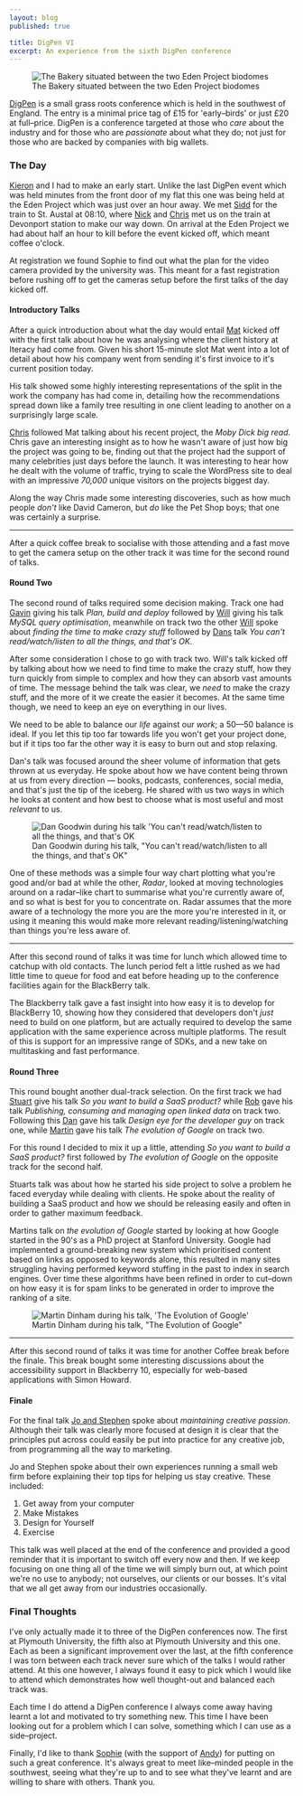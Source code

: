```yaml
---
layout: blog
published: true

title: DigPen VI
excerpt: An experience from the sixth DigPen conference
---
```


<figure>
	<img src="/images/blog/2013-03-30-digpen-vi/digpen_opening.jpg" alt="The Bakery situated between the two Eden Project biodomes" />
	<figcaption>
		The Bakery situated between the two Eden Project biodomes
	</figcaption>
</figure>

[DigPen](http://digpen.com "The nicest little web conference on the West") is a small grass roots conference which is held in the southwest of England. The entry is a minimal price tag of £15 for 'early–birds' or just £20 at full–price. DigPen is a conference targeted at those who *care* about the industry and for those who are *passionate* about what they do; not just for those who are backed by companies with big wallets. 

### The Day

[Kieron](http://www.kieronmarr.co.uk "Kieron Marr") and I had to make an early start. Unlike the last DigPen event which was held minutes from the front door of my flat this one was being held at the Eden Project which was just over an hour away. We met [Sidd](http://siddv.net "Siddharth Vadgama") for the train to St. Austal at 08:10, where [Nick](http://nickcharlton.net "Nick Charlton") and [Chris](http://thisisthechris.co.uk "Chris Hunt") met us on the train at Devonport station to make our way down. On arrival at the Eden Project we had about half an hour to kill before the event kicked off, which meant coffee o'clock. 

At registration we found Sophie to find out what the plan for the video camera provided by the university was. This meant for a fast registration before rushing off to get the cameras setup before the first talks of the day kicked off. 

#### Introductory Talks

After a quick introduction about what the day would entail [Mat](http://twitter.com/matconnolley "Mat Connolley on Twitter") kicked off with the first talk about how he was analysing where the client history at Iteracy had come from.  Given his short 15-minute slot Mat went into a lot of detail about how his company went from sending it's first invoice to it's current position today. 

His talk showed some highly interesting representations of the split in the work the company has had come in, detailing how the recommendations spread down like a family tree resulting in one client leading to another on a surprisingly large scale. 

[Chris](http://thisisthechris.co.uk "Chris Hunt") followed Mat talking about his recent project, the *Moby Dick big read*. Chris gave an interesting insight as to how he wasn't aware of just how big the project was going to be, finding out that the project had the support of many celebrities just days before the launch. It was interesting to hear how he dealt with the volume of traffic, trying to scale the WordPress site to deal with an impressive *70,000* unique visitors on the projects biggest day. 

Along the way Chris made some interesting discoveries, such as how much people *don't* like David Cameron, but *do* like the Pet Shop boys; that one was certainly a surprise. 

---

After a quick coffee break to socialise with those attending and a fast move to get the camera setup on the other track it was time for the second round of talks. 

#### Round Two

The second round of talks required some decision making. Track one had [Gavin](http://twitter.com/gavincoop "Gavin Cooper on Twitter") giving his talk *Plan, build and deploy* followed by [Will](https://twitter.com/will_earp "Will Earp on Twitter") giving his talk *MySQL query optimisation*, meanwhile on track two the other [Will](https://twitter.com/willskates "Will Skates on Twitter") spoke about *finding the time to make crazy stuff* followed by [Dans](https://twitter.com/bouncingdan "Dan Goodwin on Twitter") talk *You can't read/watch/listen to all the things, and that's OK*. 

After some consideration I chose to go with track two. Will's talk kicked off by talking about how we need to find time to make the crazy stuff, how they turn quickly from simple to complex and how they can absorb vast amounts of time. The message behind the talk was clear, we *need* to make the crazy stuff, and the more of it we create the easier it becomes. At the same time though, we need to keep an eye on everything in our lives. 

We need to be able to balance our *life* against our *work*; a 50—50 balance is ideal. If you let this tip too far towards life you won't get your project done, but if it tips too far the other way it is easy to burn out and stop relaxing. 

Dan's talk was focused around the sheer volume of information that gets thrown at us everyday. He spoke about how we have content being thrown at us from every direction — books, podcasts, conferences, social media, and that's just the tip of the iceberg. He shared with us two ways in which he looks at content and how best to choose what is most useful and most *relevant* to us. 

<figure>
	<img src="/images/blog/2013-03-30-digpen-vi/dan_goodwin.jpg" alt="Dan Goodwin during his talk 'You can't read/watch/listen to all the things, and that's OK" />
	<figcaption>
		Dan Goodwin during his talk, "You can't read/watch/listen to all the things, and that's OK"
	</figcaption>
</figure>

One of these methods was a simple four way chart plotting what you're good and/or bad at while the other, *Radar*, looked at moving technologies around on a radar–like chart to summarise what you're currently aware of, and so what is best for you to concentrate on. Radar assumes that the more aware of a technology the more you are the more you're interested in it, or  using it meaning this would make more relevant reading/listening/watching than things you're less aware of. 

---

After this second round of talks it was time for lunch which allowed time to catchup with old contacts. The lunch period felt a little rushed as we had little time to queue for food and eat before heading up to the conference facilities again for the BlackBerry talk. 

The Blackberry talk gave a fast insight into how easy it is to develop for BlackBerry 10, showing how they considered that developers don't *just* need to build on one platform, but are actually required to develop the same application with the same experience across multiple platforms. The result of this is support for an impressive range of SDKs, and a new take on multitasking and fast performance. 

#### Round Three

This round bought another dual-track selection. On the first track we had [Stuart](http://twitter.com/beardygeek "Stuart Marsh on Twitter") give his talk *So you want to build a SaaS product?* while [Rob](http://twitter.com/RobMMcCarthy "Rob McCarthy on Twitter") gave his talk *Publishing, consuming and managing open linked data* on track two. Following this [Dan](http://twitter.com/danbee "Dan Barber on Twitter") gave his talk *Design eye for the developer guy* on track one, while [Martin](http://twitter.com/channel_digital "Martin Dinham") gave his talk *The evolution of Google* on track two. 

For this round I decided to mix it up a little, attending *So you want to build a SaaS product?* first followed by *The evolution of Google* on the opposite track for the second half. 

Stuarts talk was about how he started his side project to solve a problem he faced everyday while dealing with clients. He spoke about the reality of building a SaaS product and how we should be releasing easily and often in order to gather maximum feedback. 

Martins talk on *the evolution of Google* started by looking at how Google started in the 90's as a PhD project at Stanford University. Google had implemented a ground-breaking new system which prioritised content based on links as opposed to keywords alone, this resulted in many sites struggling having performed keyword stuffing in the past to index in search engines. Over time these algorithms have been refined in order to cut–down on how easy it is for spam links to be generated in order to improve the ranking of a site. 

<figure>
	<img src="/images/blog/2013-03-30-digpen-vi/martin_dinham.jpg" alt="Martin Dinham during his talk, 'The Evolution of Google'" />
	<figcaption>
		Martin Dinham during his talk, "The Evolution of Google"
	</figcaption>
</figure>

---

After this second round of talks it was time for another Coffee break before the finale. This break bought some interesting discussions about the accessibility support in Blackberry 10, especially for web-based applications with Simon Howard. 

#### Finale

For the final talk [Jo and Stephen](http://littlewhalestudio.com "Jo Fernandes and Stephen Daouds business, Little Whale Studio") spoke about *maintaining creative passion*. Although their talk was clearly more focused at design it is clear that the principles put across could easily be put into practice for any creative job, from programming all the way to marketing. 

Jo and Stephen spoke about their own experiences running a small web firm before explaining their top tips for helping us stay creative. These included:

1. Get away from your computer
2. Make Mistakes
3. Design for Yourself
4. Exercise

This talk was well placed at the end of the conference and provided a good reminder that it is important to switch off every now and then. If we keep focusing on one thing all of the time we will simply burn out, at which point we're no use to anybody; not ourselves, our clients or our bosses. It's vital that we all get away from our industries occasionally. 

### Final Thoughts

I've only actually made it to three of the DigPen conferences now. The first at Plymouth University, the fifth also at Plymouth University and this one. Each as been a significant improvement over the last, at the fifth conference I was torn between each track never sure which of the talks I would rather attend. At this one however, I always found it easy to pick which I would like to attend which demonstrates how well thought-out and balanced each track was. 

Each time I do attend a DigPen conference I always come away having learnt a lot and motivated to try something new. This time I have been looking out for a problem which I can solve, something which I can use as a side–project. 

Finally, I'd like to thank [Sophie](http://twitter.com/sophiedennis "Sophie Dennis on Twitter") (with the support of [Andy](http://twitter.com/andycayenne "Andy on Twitter")) for putting on such a great conference. It's always great to meet like–minded people in the southwest, seeing what they're up to and to see what they've learnt and are willing to share with others. Thank you. 